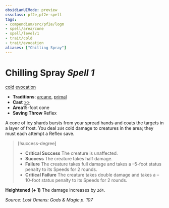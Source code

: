 ```yaml
---
obsidianUIMode: preview
cssclass: pf2e,pf2e-spell
tags:
- compendium/src/pf2e/logm
- spell/area/cone
- spell/level/1
- trait/cold
- trait/evocation
aliases: ["Chilling Spray"]
---
```

# Chilling Spray *Spell 1*   
[cold](../../Rules/traits/cold.md)  [evocation](../../Rules/traits/evocation.md)  

- **Traditions**: [arcane](../../Rules/traits/arcane.md), [primal](../../Rules/traits/primal.md)
- **Cast** [>>](../../Rules/core-rulebook/chapter-9-playing-the-game.md#Actions "Two-Action") 
- **Area**15-foot cone
- **Saving Throw** Reflex

A cone of icy shards bursts from your spread hands and coats the targets in a layer of frost. You deal `2d4` cold damage to creatures in the area; they must each attempt a Reflex save.

> [!success-degree] 
> - **Critical Success** The creature is unaffected.
> - **Success** The creature takes half damage.
> - **Failure** The creature takes full damage and takes a –5-foot status penalty to its Speeds for 2 rounds.
> - **Critical Failure** The creature takes double damage and takes a –10-foot status penalty to its Speeds for 2 rounds.

**Heightened (+ 1)** The damage increases by `2d4`.

*Source: Lost Omens: Gods & Magic p. 107*